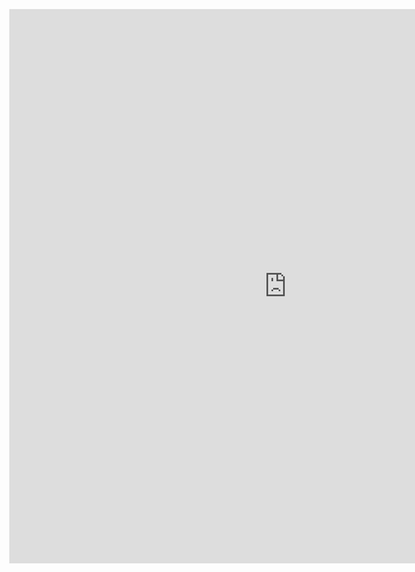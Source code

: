 <iframe src="https://scratch.mit.edu/projects/621760800/embed" allowtransparency="true" width="1000" height="1000" frameborder="0" scrolling="no" allowfullscreen></iframe>
